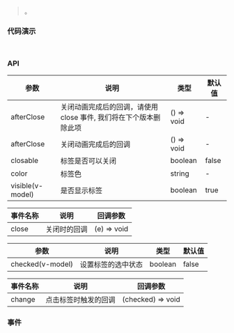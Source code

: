 #   

>  。


###  代码演示

```
 
```

### API
参数|说明|类型|默认值
--|--|--|--
afterClose|关闭动画完成后的回调，请使用 close 事件, 我们将在下个版本删除此项|() => void|-
afterClose|关闭动画完成后的回调|() => void|-
closable|标签是否可以关闭|boolean|false
color|标签色|string|-
visible(v-model)|是否显示标签|boolean|true


事件名称|说明|回调参数
--|--|--
close|关闭时的回调|(e) => void



参数|说明|类型|默认值
--|--|--|--
checked(v-model)|设置标签的选中状态|boolean|false


事件名称|说明|回调参数
--|--|--
change|点击标签时触发的回调|(checked) => void
 


### 事件

 

